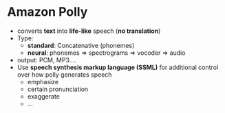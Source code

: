 # Amazon Polly

- converts **text** into **life-like** speech (**no translation**)
- Type:
    - **standard**: Concatenative (phonemes)
    - **neural**: phonemes ⇒ spectrograms ⇒ vocoder ⇒ audio
- output: PCM, MP3….
- Use **speech synthesis markup language (SSML)** for additional control over how polly generates speech
    - emphasize
    - certain pronunciation
    - exaggerate
    - …
